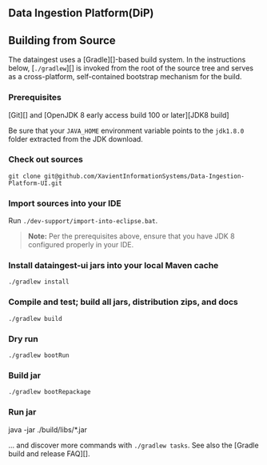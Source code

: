 ## Data Ingestion Platform(DiP)

## Building from Source
The dataingest uses a [Gradle][]-based build system. In the instructions
below, [`./gradlew`][] is invoked from the root of the source tree and serves as
a cross-platform, self-contained bootstrap mechanism for the build.

### Prerequisites

[Git][] and [OpenJDK 8 early access build 100 or later][JDK8 build]

Be sure that your `JAVA_HOME` environment variable points to the `jdk1.8.0` folder
extracted from the JDK download.

### Check out sources
`git clone git@github.com/XavientInformationSystems/Data-Ingestion-Platform-UI.git`

### Import sources into your IDE
Run `./dev-support/import-into-eclipse.bat`.
> **Note:** Per the prerequisites above, ensure that you have JDK 8 configured properly in your IDE.

### Install dataingest-ui jars into your local Maven cache
`./gradlew install`


### Compile and test; build all jars, distribution zips, and docs
`./gradlew build`
### Dry run 
`./gradlew bootRun`

### Build jar  
`./gradlew bootRepackage`

### Run jar   
java -jar ./build/libs/*.jar

... and discover more commands with `./gradlew tasks`. See also the [Gradle
build and release FAQ][].


